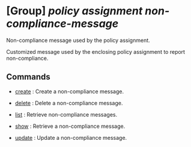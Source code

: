 # [Group] _policy assignment non-compliance-message_

Non-compliance message used by the policy assignment.

Customized message used by the enclosing policy assignment to report non-compliance.

## Commands

- [create](/Commands/policy/assignment/non-compliance-message/_create.md)
: Create a non-compliance message.

- [delete](/Commands/policy/assignment/non-compliance-message/_delete.md)
: Delete a non-compliance message.

- [list](/Commands/policy/assignment/non-compliance-message/_list.md)
: Retrieve non-compliance messages.

- [show](/Commands/policy/assignment/non-compliance-message/_show.md)
: Retrieve a non-compliance message.

- [update](/Commands/policy/assignment/non-compliance-message/_update.md)
: Update a non-compliance message.
